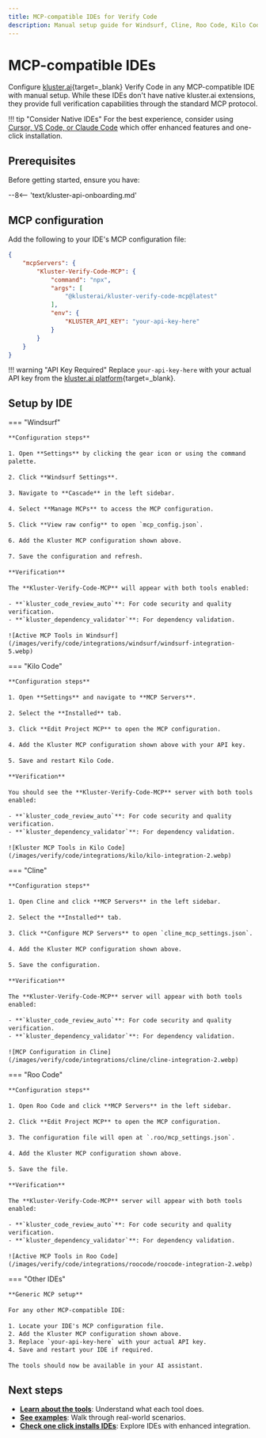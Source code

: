```yaml
---
title: MCP-compatible IDEs for Verify Code
description: Manual setup guide for Windsurf, Cline, Roo Code, Kilo Code, and other MCP-compatible IDEs to use kluster.ai Verify Code.
---
```


# MCP-compatible IDEs

Configure [kluster.ai](https://www.kluster.ai/){target=\_blank} Verify Code in any MCP-compatible IDE with manual setup. While these IDEs don't have native kluster.ai extensions, they provide full verification capabilities through the standard MCP protocol.

!!! tip "Consider Native IDEs"
    For the best experience, consider using [Cursor, VS Code, or Claude Code](/verify/integrations/ide/) which offer enhanced features and one-click installation.

## Prerequisites

Before getting started, ensure you have:

--8<-- 'text/kluster-api-onboarding.md'

## MCP configuration

Add the following to your IDE's MCP configuration file:

```json
{  
    "mcpServers": {  
        "Kluster-Verify-Code-MCP": {  
            "command": "npx",  
            "args": [  
                "@klusterai/kluster-verify-code-mcp@latest"  
            ],  
            "env": {  
                "KLUSTER_API_KEY": "your-api-key-here"  
            }  
        }  
    }  
}  
```

!!! warning "API Key Required"
    Replace `your-api-key-here` with your actual API key from the [kluster.ai platform](https://platform.kluster.ai){target=_blank}.

## Setup by IDE

=== "Windsurf"

    **Configuration steps**
    
    1. Open **Settings** by clicking the gear icon or using the command palette.
    
    2. Click **Windsurf Settings**.
    
    3. Navigate to **Cascade** in the left sidebar.
    
    4. Select **Manage MCPs** to access the MCP configuration.
    
    5. Click **View raw config** to open `mcp_config.json`.
    
    6. Add the Kluster MCP configuration shown above.
    
    7. Save the configuration and refresh.
    
    **Verification**
    
    The **Kluster-Verify-Code-MCP** will appear with both tools enabled:

    - **`kluster_code_review_auto`**: For code security and quality verification.
    - **`kluster_dependency_validator`**: For dependency validation.
    
    ![Active MCP Tools in Windsurf](/images/verify/code/integrations/windsurf/windsurf-integration-5.webp)

=== "Kilo Code"

    **Configuration steps**
    
    1. Open **Settings** and navigate to **MCP Servers**.
    
    2. Select the **Installed** tab.
    
    3. Click **Edit Project MCP** to open the MCP configuration.
    
    4. Add the Kluster MCP configuration shown above with your API key.
    
    5. Save and restart Kilo Code.
    
    **Verification**
    
    You should see the **Kluster-Verify-Code-MCP** server with both tools enabled:

    - **`kluster_code_review_auto`**: For code security and quality verification.
    - **`kluster_dependency_validator`**: For dependency validation.
    
    ![Kluster MCP Tools in Kilo Code](/images/verify/code/integrations/kilo/kilo-integration-2.webp)

=== "Cline"

    **Configuration steps**
    
    1. Open Cline and click **MCP Servers** in the left sidebar.
    
    2. Select the **Installed** tab.
    
    3. Click **Configure MCP Servers** to open `cline_mcp_settings.json`.
    
    4. Add the Kluster MCP configuration shown above.
    
    5. Save the configuration.
    
    **Verification**
    
    The **Kluster-Verify-Code-MCP** server will appear with both tools enabled:

    - **`kluster_code_review_auto`**: For code security and quality verification.
    - **`kluster_dependency_validator`**: For dependency validation.
    
    ![MCP Configuration in Cline](/images/verify/code/integrations/cline/cline-integration-2.webp)

=== "Roo Code"

    **Configuration steps**
    
    1. Open Roo Code and click **MCP Servers** in the left sidebar.
    
    2. Click **Edit Project MCP** to open the MCP configuration.
    
    3. The configuration file will open at `.roo/mcp_settings.json`.
    
    4. Add the Kluster MCP configuration shown above.
    
    5. Save the file.
    
    **Verification**
    
    The **Kluster-Verify-Code-MCP** server will appear with both tools enabled:

    - **`kluster_code_review_auto`**: For code security and quality verification.
    - **`kluster_dependency_validator`**: For dependency validation.
    
    ![Active MCP Tools in Roo Code](/images/verify/code/integrations/roocode/roocode-integration-2.webp)

=== "Other IDEs"

    **Generic MCP setup**
    
    For any other MCP-compatible IDE:
    
    1. Locate your IDE's MCP configuration file.
    2. Add the Kluster MCP configuration shown above.
    3. Replace `your-api-key-here` with your actual API key.
    4. Save and restart your IDE if required.
    
    The tools should now be available in your AI assistant.
    
## Next steps

- **[Learn about the tools](/verify/tools/)**: Understand what each tool does.
- **[See examples](/verify/examples/cursor-firebase-nextjs/)**: Walk through real-world scenarios.
- **[Check one click installs IDEs](/verify/integrations/ide/)**: Explore IDEs with enhanced integration.